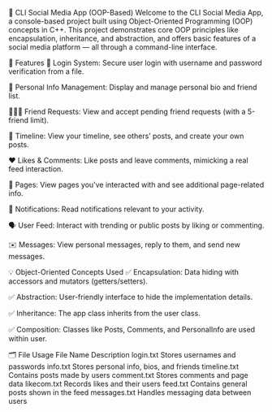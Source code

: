 🧵 CLI Social Media App (OOP-Based)
Welcome to the CLI Social Media App, a console-based project built using Object-Oriented Programming (OOP) concepts in C++. This project demonstrates core OOP principles like encapsulation, inheritance, and abstraction, and offers basic features of a social media platform — all through a command-line interface.

📌 Features
🔐 Login System: Secure user login with username and password verification from a file.

👤 Personal Info Management: Display and manage personal bio and friend list.

🧑‍🤝‍🧑 Friend Requests: View and accept pending friend requests (with a 5-friend limit).

📰 Timeline: View your timeline, see others’ posts, and create your own posts.

❤️ Likes & Comments: Like posts and leave comments, mimicking a real feed interaction.

📄 Pages: View pages you've interacted with and see additional page-related info.

🔔 Notifications: Read notifications relevant to your activity.

🗣️ User Feed: Interact with trending or public posts by liking or commenting.

✉️ Messages: View personal messages, reply to them, and send new messages.

💡 Object-Oriented Concepts Used
✅ Encapsulation: Data hiding with accessors and mutators (getters/setters).

✅ Abstraction: User-friendly interface to hide the implementation details.

✅ Inheritance: The app class inherits from the user class.

✅ Composition: Classes like Posts, Comments, and PersonalInfo are used within user.

🗂️ File Usage
File Name	Description
login.txt	Stores usernames and passwords
info.txt	Stores personal info, bios, and friends
timeline.txt	Contains posts made by users
comment.txt	Stores comments and page data
likecom.txt	Records likes and their users
feed.txt	Contains general posts shown in the feed
messages.txt	Handles messaging data between users
